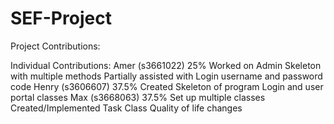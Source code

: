 # SEF-Project
Project Contributions: 

Individual Contributions:
Amer (s3661022) 25%
Worked on Admin Skeleton with multiple methods
Partially assisted with Login username and password code
Henry (s3606607) 37.5%
Created Skeleton of program
Login and user portal classes
Max (s3668063) 37.5%
Set up multiple classes
Created/Implemented Task Class
Quality of life changes
